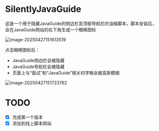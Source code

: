 # SilentlyJavaGuide
这是一个用于隐藏JavaGuide的侧边栏及顶部导航栏的油猴脚本，脚本安装后，会在JavaGuide网站的右下角生成一个眼睛图标

![image-20250427151613519](C:\Users\fakem\AppData\Roaming\Typora\typora-user-images\image-20250427151613519.png)

点击眼睛图标后：

* JavaGuide侧边栏会被隐藏
* JavaGuide导航栏会被隐藏
* 页面上与“面试”和“JavaGuide”相关的字眼会被高斯模糊

![image-20250427151723762](C:\Users\fakem\AppData\Roaming\Typora\typora-user-images\image-20250427151723762.png)

# TODO

- [x] 完成第一个版本
- [x] 添加到线上脚本网站
